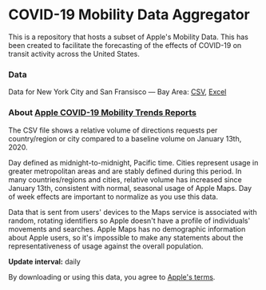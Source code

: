 # COVID-19 Mobility Data Aggregator
This is a repository that hosts a subset of Apple's Mobility Data. This has been created to facilitate the forecasting of the effects of COVID-19 on transit activity across the United States. 

### Data

Data for New York City and San Fransisco — Bay Area: [CSV](https://github.com/Metaculus/Mobility/blob/master/Mobility_2020-09-22.csv), [Excel](https://github.com/Metaculus/Mobility/blob/master/Mobility_2020-09-22.xlsb)

### About [Apple COVID-19 Mobility Trends Reports](https://www.apple.com/covid19/mobility)

The CSV file shows a relative volume of directions requests per country/region or city compared to a baseline volume on January 13th, 2020.

Day defined as midnight-to-midnight, Pacific time. Cities represent usage in greater metropolitan areas and are stably defined during this period. In many countries/regions and cities, relative volume has increased since January 13th, consistent with normal, seasonal usage of Apple Maps. Day of week effects are important to normalize as you use this data.

Data that is sent from users' devices to the Maps service is associated with random, rotating identifiers so Apple doesn't have a profile of individuals' movements and searches. Apple Maps has no demographic information about Apple users, so it's impossible to make any statements about the representativeness of usage against the overall population.

**Update interval:** daily

By downloading or using this data, you agree to [Apple's terms](https://covid19.apple.com/mobility).

